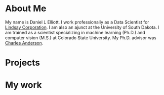 # About Me

My name is Daniel L Elliott.  I work professionally as a Data Scientist for [Lindsay Corporation](https://www.lindsay.com/).  I am also an ajunct at the University of South Dakota.  I am trained as a scientist specializing in machine learning (Ph.D.) and computer vision (M.S.) at Colorado State University.  My Ph.D. advisor was [Charles Anderson](http://www.cs.colostate.edu/~anderson).

# Projects

# My work
